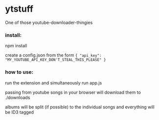 # ytstuff

One of those youtube-downloader-thingies

### install:
npm install

create a config.json from the form
`{
	"api_key": "MY_YOUTUBE_API_KEY_DON'T_STEAL_THIS_PLEASE"
}`


### how to use:
run the extension and simultaneously run app.js

passing from youtube songs in your browser will download them to ./downloads

albums will be split (if possible) to the individual songs and everything will be ID3 tagged
